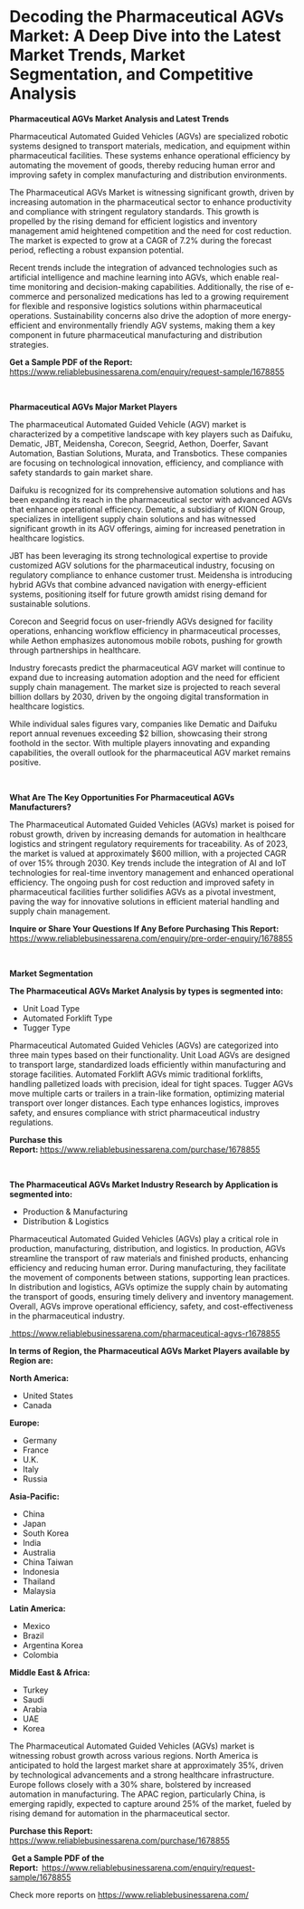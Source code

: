 <p><h1>Decoding the Pharmaceutical AGVs Market: A Deep Dive into the Latest Market Trends, Market Segmentation, and Competitive Analysis</h1></p><p><strong>Pharmaceutical AGVs Market Analysis and Latest Trends</strong></p>
<p><p>Pharmaceutical Automated Guided Vehicles (AGVs) are specialized robotic systems designed to transport materials, medication, and equipment within pharmaceutical facilities. These systems enhance operational efficiency by automating the movement of goods, thereby reducing human error and improving safety in complex manufacturing and distribution environments.</p><p>The Pharmaceutical AGVs Market is witnessing significant growth, driven by increasing automation in the pharmaceutical sector to enhance productivity and compliance with stringent regulatory standards. This growth is propelled by the rising demand for efficient logistics and inventory management amid heightened competition and the need for cost reduction. The market is expected to grow at a CAGR of 7.2% during the forecast period, reflecting a robust expansion potential.</p><p>Recent trends include the integration of advanced technologies such as artificial intelligence and machine learning into AGVs, which enable real-time monitoring and decision-making capabilities. Additionally, the rise of e-commerce and personalized medications has led to a growing requirement for flexible and responsive logistics solutions within pharmaceutical operations. Sustainability concerns also drive the adoption of more energy-efficient and environmentally friendly AGV systems, making them a key component in future pharmaceutical manufacturing and distribution strategies.</p></p>
<p><strong>Get a Sample PDF of the Report:&nbsp;</strong> <a href="https://www.reliablebusinessarena.com/enquiry/request-sample/1678855?utm_campaign=2982&utm_medium=2&utm_source=Github&utm_content=ia&utm_term=24032025&utm_id=pharmaceutical-agvs">https://www.reliablebusinessarena.com/enquiry/request-sample/1678855</a></p>
<p>&nbsp;</p>
<p><strong>Pharmaceutical AGVs Major Market Players</strong></p>
<p><p>The pharmaceutical Automated Guided Vehicle (AGV) market is characterized by a competitive landscape with key players such as Daifuku, Dematic, JBT, Meidensha, Corecon, Seegrid, Aethon, Doerfer, Savant Automation, Bastian Solutions, Murata, and Transbotics. These companies are focusing on technological innovation, efficiency, and compliance with safety standards to gain market share.</p><p>Daifuku is recognized for its comprehensive automation solutions and has been expanding its reach in the pharmaceutical sector with advanced AGVs that enhance operational efficiency. Dematic, a subsidiary of KION Group, specializes in intelligent supply chain solutions and has witnessed significant growth in its AGV offerings, aiming for increased penetration in healthcare logistics.</p><p>JBT has been leveraging its strong technological expertise to provide customized AGV solutions for the pharmaceutical industry, focusing on regulatory compliance to enhance customer trust. Meidensha is introducing hybrid AGVs that combine advanced navigation with energy-efficient systems, positioning itself for future growth amidst rising demand for sustainable solutions.</p><p>Corecon and Seegrid focus on user-friendly AGVs designed for facility operations, enhancing workflow efficiency in pharmaceutical processes, while Aethon emphasizes autonomous mobile robots, pushing for growth through partnerships in healthcare.</p><p>Industry forecasts predict the pharmaceutical AGV market will continue to expand due to increasing automation adoption and the need for efficient supply chain management. The market size is projected to reach several billion dollars by 2030, driven by the ongoing digital transformation in healthcare logistics.</p><p>While individual sales figures vary, companies like Dematic and Daifuku report annual revenues exceeding $2 billion, showcasing their strong foothold in the sector. With multiple players innovating and expanding capabilities, the overall outlook for the pharmaceutical AGV market remains positive.</p></p>
<p>&nbsp;</p>
<p><strong>What Are The Key Opportunities For Pharmaceutical AGVs Manufacturers?</strong></p>
<p><p>The Pharmaceutical Automated Guided Vehicles (AGVs) market is poised for robust growth, driven by increasing demands for automation in healthcare logistics and stringent regulatory requirements for traceability. As of 2023, the market is valued at approximately $600 million, with a projected CAGR of over 15% through 2030. Key trends include the integration of AI and IoT technologies for real-time inventory management and enhanced operational efficiency. The ongoing push for cost reduction and improved safety in pharmaceutical facilities further solidifies AGVs as a pivotal investment, paving the way for innovative solutions in efficient material handling and supply chain management.</p></p>
<p><strong>Inquire or Share Your Questions If Any Before Purchasing This Report:</strong> <a href="https://www.reliablebusinessarena.com/enquiry/pre-order-enquiry/1678855?utm_campaign=2982&utm_medium=2&utm_source=Github&utm_content=ia&utm_term=24032025&utm_id=pharmaceutical-agvs">https://www.reliablebusinessarena.com/enquiry/pre-order-enquiry/1678855</a></p>
<p>&nbsp;</p>
<p><strong>Market Segmentation</strong></p>
<p><strong>The Pharmaceutical AGVs Market Analysis by types is segmented into:</strong></p>
<p><ul><li>Unit Load Type</li><li>Automated Forklift Type</li><li>Tugger Type</li></ul></p>
<p><p>Pharmaceutical Automated Guided Vehicles (AGVs) are categorized into three main types based on their functionality. Unit Load AGVs are designed to transport large, standardized loads efficiently within manufacturing and storage facilities. Automated Forklift AGVs mimic traditional forklifts, handling palletized loads with precision, ideal for tight spaces. Tugger AGVs move multiple carts or trailers in a train-like formation, optimizing material transport over longer distances. Each type enhances logistics, improves safety, and ensures compliance with strict pharmaceutical industry regulations.</p></p>
<p><strong>Purchase this Report:&nbsp;</strong><a href="https://www.reliablebusinessarena.com/purchase/1678855?utm_campaign=2982&utm_medium=2&utm_source=Github&utm_content=ia&utm_term=24032025&utm_id=pharmaceutical-agvs">https://www.reliablebusinessarena.com/purchase/1678855</a></p>
<p>&nbsp;</p>
<p><strong>The Pharmaceutical AGVs Market Industry Research by Application is segmented into:</strong></p>
<p><ul><li>Production & Manufacturing</li><li>Distribution & Logistics</li></ul></p>
<p><p>Pharmaceutical Automated Guided Vehicles (AGVs) play a critical role in production, manufacturing, distribution, and logistics. In production, AGVs streamline the transport of raw materials and finished products, enhancing efficiency and reducing human error. During manufacturing, they facilitate the movement of components between stations, supporting lean practices. In distribution and logistics, AGVs optimize the supply chain by automating the transport of goods, ensuring timely delivery and inventory management. Overall, AGVs improve operational efficiency, safety, and cost-effectiveness in the pharmaceutical industry.</p></p>
<p><a href="https://www.reliablebusinessarena.com/pharmaceutical-agvs-r1678855?utm_campaign=2982&utm_medium=2&utm_source=Github&utm_content=ia&utm_term=24032025&utm_id=pharmaceutical-agvs">&nbsp;https://www.reliablebusinessarena.com/pharmaceutical-agvs-r1678855</a></p>
<p><strong>In terms of Region, the Pharmaceutical AGVs Market Players available by Region are:</strong></p>
<p>
    <p> <strong> North America: </strong>
        <ul>
            <li>United States</li>
            <li>Canada</li>
        </ul>
        </p> 
    <p> <strong> Europe: </strong>
        <ul>
            <li>Germany</li>
            <li>France</li>
            <li>U.K.</li>
            <li>Italy</li>
            <li>Russia</li>
        </ul>
        </p> 
    <p> <strong> Asia-Pacific: </strong>
        <ul>
            <li>China</li>
            <li>Japan</li>
            <li>South Korea</li>
            <li>India</li>
            <li>Australia</li>
            <li>China Taiwan</li>
            <li>Indonesia</li>
            <li>Thailand</li>
            <li>Malaysia</li>
        </ul>
        </p> 
    <p> <strong> Latin America: </strong>
        <ul>
            <li>Mexico</li>
            <li>Brazil</li>
            <li>Argentina Korea</li>
            <li>Colombia</li>
        </ul>
        </p> 
    <p> <strong> Middle East & Africa: </strong>
        <ul>
            <li>Turkey</li>
            <li>Saudi</li>
            <li>Arabia</li>
            <li>UAE</li>
            <li>Korea</li>
        </ul>
    </p>
    </p>
<p><p>The Pharmaceutical Automated Guided Vehicles (AGVs) market is witnessing robust growth across various regions. North America is anticipated to hold the largest market share at approximately 35%, driven by technological advancements and a strong healthcare infrastructure. Europe follows closely with a 30% share, bolstered by increased automation in manufacturing. The APAC region, particularly China, is emerging rapidly, expected to capture around 25% of the market, fueled by rising demand for automation in the pharmaceutical sector.</p></p>
<p><strong>Purchase this Report: </strong><a href="https://www.reliablebusinessarena.com/purchase/1678855?utm_campaign=2982&utm_medium=2&utm_source=Github&utm_content=ia&utm_term=24032025&utm_id=pharmaceutical-agvs">https://www.reliablebusinessarena.com/purchase/1678855</a></p>
<p>&nbsp;<strong>Get a Sample PDF of the Report:&nbsp;&nbsp;</strong><a href="https://www.reliablebusinessarena.com/enquiry/request-sample/1678855?utm_campaign=2982&utm_medium=2&utm_source=Github&utm_content=ia&utm_term=24032025&utm_id=pharmaceutical-agvs">https://www.reliablebusinessarena.com/enquiry/request-sample/1678855</a></p>
<p><strong></strong></p>
<p>Check more reports on <a href="https://www.reliablebusinessarena.com/?utm_campaign=2982&utm_medium=2&utm_source=Github&utm_content=ia&utm_term=24032025&utm_id=pharmaceutical-agvs">https://www.reliablebusinessarena.com/</a></p>